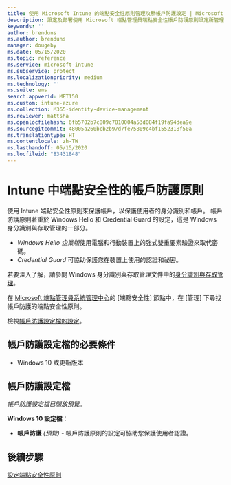 ```yaml
---
title: 使用 Microsoft Intune 的端點安全性原則管理攻擊帳戶防護設定 | Microsoft Docs
description: 設定及部署使用 Microsoft 端點管理員端點安全性帳戶防護原則設定所管理的裝置原則。
keywords: ''
author: brenduns
ms.author: brenduns
manager: dougeby
ms.date: 05/15/2020
ms.topic: reference
ms.service: microsoft-intune
ms.subservice: protect
ms.localizationpriority: medium
ms.technology: ''
ms.suite: ems
search.appverid: MET150
ms.custom: intune-azure
ms.collection: M365-identity-device-management
ms.reviewer: mattsha
ms.openlocfilehash: 6fb5702b7c809c7810004a53d084f19fa94dea9e
ms.sourcegitcommit: 48005a260bcb2b97d7fe75809c4bf1552318f50a
ms.translationtype: HT
ms.contentlocale: zh-TW
ms.lasthandoff: 05/15/2020
ms.locfileid: "83431848"
---
```

# <a name="account-protection-policy-for-endpoint-security-in-intune"></a>Intune 中端點安全性的帳戶防護原則

使用 Intune 端點安全性原則來保護帳戶，以保護使用者的身分識別和帳戶。 帳戶防護原則著重於 Windows Hello 和 Credential Guard 的設定，這是 Windows 身分識別與存取管理的一部分。

- *Windows Hello 企業版*使用電腦和行動裝置上的強式雙重要素驗證來取代密碼。
- *Credential Guard* 可協助保護您在裝置上使用的認證和祕密。

若要深入了解，請參閱 Windows 身分識別與存取管理文件中的[身分識別與存取管理](https://docs.microsoft.com/windows/security/identity-protection/)。

在 [Microsoft 端點管理員系統管理中心](https://go.microsoft.com/fwlink/?linkid=2109431)的 [端點安全性] 節點中，在 [管理] 下尋找帳戶防護的端點安全性原則。

檢視[帳戶防護設定檔的設定](../protect/endpoint-security-asr-profile-settings.md)。

## <a name="prerequisites-for-account-protection-profiles"></a>帳戶防護設定檔的必要條件

- Windows 10 或更新版本

## <a name="account-protection-profiles"></a>帳戶防護設定檔

*帳戶防護設定檔已開放預覽*。

**Windows 10 設定檔**：

- **帳戶防護** *(預覽)* - 帳戶防護原則的設定可協助您保護使用者認證。

## <a name="next-steps"></a>後續步驟

[設定端點安全性原則](../protect/endpoint-security-policy.md#create-an-endpoint-security-policy)

